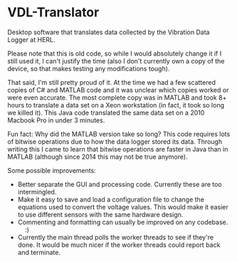 # VDL-Translator
Desktop software that translates data collected by the Vibration Data Logger at HERL.

Please note that this is old code, so while I would absolutely change it if I still used it, I can't justify the time (also I don't currently own a copy of the device, so that makes testing any modifications tough).

That said, I'm still pretty proud of it. At the time we had a few scattered copies of C# and MATLAB code and it was unclear which copies worked or were even accurate. The most complete copy was in MATLAB and took 8+ hours to translate a data set on a Xeon workstation (in fact, it took so long we killed it). This Java code translated the same data set on a 2010 Macbook Pro in under 3 minutes.

Fun fact: Why did the MATLAB version take so long? This code requires lots of bitwise operations due to how the data logger stored its data. Through writing this I came to learn that bitwise operations are faster in Java than in MATLAB (although since 2014 this may not be true anymore).

Some possible improvements:
- Better separate the GUI and processing code. Currently these are too intermingled.
- Make it easy to save and load a configuration file to change the equations used to convert the voltage values. This would make it easier to use different sensors with the same hardware design.
- Commenting and formatting can usually be improved on any codebase. &nbsp;&nbsp;&nbsp; :)
- Currently the main thread polls the worker threads to see if they're done. It would be much nicer if the worker threads could report back and terminate.
